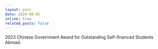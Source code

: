 ```yaml
---
layout: post
date: 2024-08-01
inline: true
related_posts: false
---
```


2023 Chinese Government Award for Outstanding Self-financed Students Abroad.